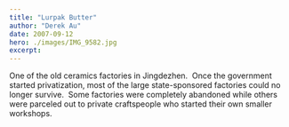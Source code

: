 ```yaml
---
title: "Lurpak Butter"
author: "Derek Au"
date: 2007-09-12
hero: ./images/IMG_9582.jpg
excerpt: 
---
```


One of the old ceramics factories in Jingdezhen.  Once the government started privatization, most of the large state-sponsored factories could no longer survive.  Some factories were completely abandoned while others were parceled out to private craftspeople who started their own smaller workshops.
